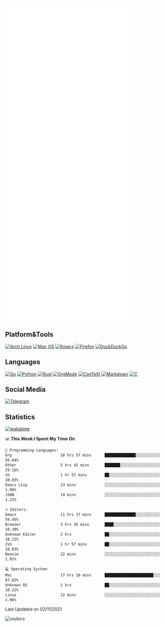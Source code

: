 ![Metrics](https://github.com/SteamedFish/SteamedFish/blob/master/github-metrics.svg)

## Platform&Tools

[![Arch Linux](https://img.shields.io/badge/ArchLinux-1793D1?logo=arch-linux&logoColor=fff&style=flat-square)](https://archlinux.org/)
[![Mac OS](https://img.shields.io/badge/MacOS-000000?style=flat-square&logo=macos&logoColor=F0F0F0)](https://www.apple.com/macos/)
[![Emacs](https://img.shields.io/badge/Emacs-%237F5AB6.svg?&style=flat-square&logo=gnu-emacs&logoColor=white)](https://www.gnu.org/software/emacs/)
[![Firefox](https://img.shields.io/badge/Firefox-FF7139?style=flat-square&logo=Firefox-Browser&logoColor=white)](https://firefox.com/)
[![DuckDuckGo](https://img.shields.io/badge/DuckDuckGo-DE5833?style=flat-square&logo=DuckDuckGo&logoColor=white)](https://duckduckgo.com/)

## Languages

[![Go](https://img.shields.io/badge/Golang-%2300ADD8.svg?style=flat-square&logo=go&logoColor=white)](https://golang.org/)
[![Python](https://img.shields.io/badge/Python-3670A0?style=flat-square&logo=python&logoColor=ffdd54)](https://www.python.org/)
[![Rust](https://img.shields.io/badge/Rust-%23000000.svg?style=flat-square&logo=rust&logoColor=white)](https://www.rust-lang.org/)
[![OrgMode](https://img.shields.io/badge/OrgMode-%23000000.svg?style=flat-square&logo=org&logoColor=white)](https://orgmode.org/)
[![ConTeXt](https://img.shields.io/badge/ConTeXt-%23008080.svg?style=flat-square&logo=latex&logoColor=white)](https://contextgarden.net/)
[![Markdown](https://img.shields.io/badge/MarkDown-%23000000.svg?style=flat-square&logo=markdown&logoColor=white)](https://daringfireball.net/projects/markdown/)
[![C](https://img.shields.io/badge/C-%2300599C.svg?style=flat-square&logo=c&logoColor=white)](https://www.iso.org/standard/74528.html)

## Social Media

[![Telegram](https://img.shields.io/badge/SteamedFish-2CA5E0?style=social&logo=telegram&logoColor=white)](https://t.me/SteamedFish)

## Statistics
[![wakatime](https://wakatime.com/badge/user/168280d6-fcf2-4b4f-ad3a-dc4612f35b38.svg)](https://wakatime.com/@168280d6-fcf2-4b4f-ad3a-dc4612f35b38)

<!--START_SECTION:waka-->
📊 **This Week I Spent My Time On** 

```text
💬 Programming Languages: 
Org                      10 hrs 57 mins      ██████████████░░░░░░░░░░░   56.04% 
Other                    5 hrs 42 mins       ███████░░░░░░░░░░░░░░░░░░   29.16% 
sh                       1 hr 57 mins        ██░░░░░░░░░░░░░░░░░░░░░░░   10.03% 
Emacs Lisp               23 mins             ░░░░░░░░░░░░░░░░░░░░░░░░░   1.99% 
JSON                     14 mins             ░░░░░░░░░░░░░░░░░░░░░░░░░   1.22%

🔥 Editors: 
Emacs                    11 hrs 37 mins      ██████████████░░░░░░░░░░░   59.45% 
Browser                  3 hrs 35 mins       ████░░░░░░░░░░░░░░░░░░░░░   18.39% 
Unknown Editor           2 hrs               ██░░░░░░░░░░░░░░░░░░░░░░░   10.22% 
Zsh                      1 hr 57 mins        ██░░░░░░░░░░░░░░░░░░░░░░░   10.03% 
Neovim                   22 mins             ░░░░░░░░░░░░░░░░░░░░░░░░░   1.91%

💻 Operating System: 
Mac                      17 hrs 10 mins      ██████████████████████░░░   87.82% 
Unknown OS               2 hrs               ██░░░░░░░░░░░░░░░░░░░░░░░   10.22% 
Linux                    22 mins             ░░░░░░░░░░░░░░░░░░░░░░░░░   1.96%

```


 Last Updated on 02/11/2021
<!--END_SECTION:waka-->

![visitors](https://visitor-badge.laobi.icu/badge?page_id=SteamedFish.SteamedFish)
